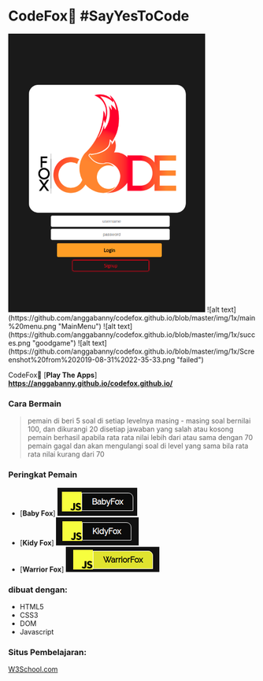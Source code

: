 # CodeFox🦊 #SayYesToCode

<img src="https://github.com/anggabanny/codefox.github.io/blob/master/img/1x/home.png" width="400">
![alt text](https://github.com/anggabanny/codefox.github.io/blob/master/img/1x/main%20menu.png "MainMenu")
![alt text](https://github.com/anggabanny/codefox.github.io/blob/master/img/1x/succes.png "goodgame")
![alt text](https://github.com/anggabanny/codefox.github.io/blob/master/img/1x/Screenshot%20from%202019-08-31%2022-35-33.png "failed")


CodeFox🦊 [**Play The Apps**] **https://anggabanny.github.io/codefox.github.io/**
### Cara Bermain
> pemain di beri 5 soal di setiap levelnya
> masing - masing soal bernilai 100, dan dikurangi 20 disetiap jawaban yang salah atau kosong
> pemain berhasil apabila rata rata nilai lebih dari atau sama dengan 70
> pemain gagal dan akan mengulangi soal di level yang sama bila rata rata nilai kurang dari 70


### Peringkat Pemain
- [**Baby Fox**] ![alt text](https://github.com/anggabanny/codefox.github.io/blob/master/img/1x/level1.png "BabyFox")
- [**Kidy Fox**] ![alt text](https://github.com/anggabanny/codefox.github.io/blob/master/img/1x/level2.png "KidyFox")
- [**Warrior Fox**] ![alt text](https://github.com/anggabanny/codefox.github.io/blob/master/img/1x/level3.png "WarriorFox")

### dibuat dengan:
- HTML5
- CSS3
- DOM
- Javascript

### Situs Pembelajaran:
<a href='https://www.w3schools.com/js/default.asp' target="_blank">W3School.com</a>

